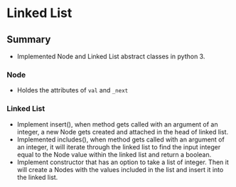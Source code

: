 # Linked List

## Summary
- Implemented Node and Linked List abstract classes in python 3.

### Node
- Holdes the attributes of `val` and `_next`

### Linked List
- Implement insert(), when method gets called with an argument of an integer, a new Node gets created and attached in the head of linked list.
- Implemented includes(), when method gets called with an argument of an integer, it will iterate through the linked list to find the input integer equal to the Node value within the linked list and return a boolean.
- Implement constructor that has an option to take a list of integer. Then it will create a Nodes with the values included in the list and insert it into the linked list.
